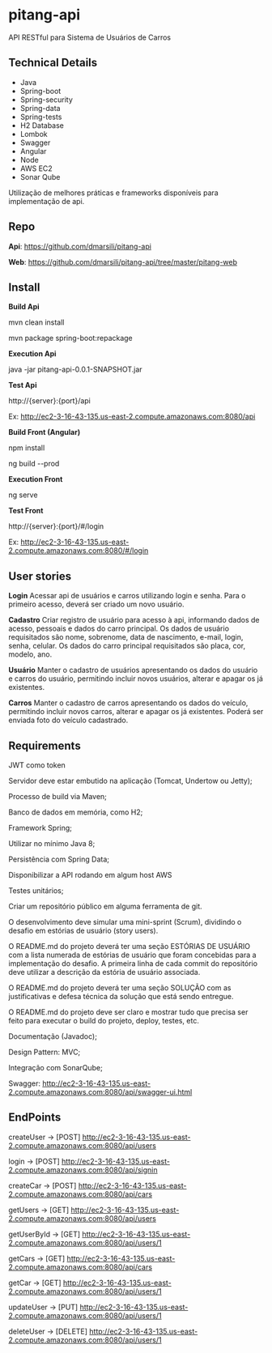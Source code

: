 # pitang-api
API RESTful para Sistema de Usuários de Carros

## Technical Details
* Java 
* Spring-boot
* Spring-security
* Spring-data
* Spring-tests
* H2 Database
* Lombok
* Swagger
* Angular
* Node
* AWS EC2
* Sonar Qube

Utilização de melhores práticas e frameworks disponíveis para implementação de api.

## Repo

**Api**: https://github.com/dmarsili/pitang-api

**Web**: https://github.com/dmarsili/pitang-api/tree/master/pitang-web


## Install

**Build Api**

mvn clean install

mvn package spring-boot:repackage

**Execution Api**

java -jar pitang-api-0.0.1-SNAPSHOT.jar

**Test Api**

http://{server}:{port}/api

Ex: http://ec2-3-16-43-135.us-east-2.compute.amazonaws.com:8080/api

**Build Front (Angular)**

npm install

ng build --prod

**Execution Front**

ng serve

**Test Front**

http://{server}:{port}/#/login

Ex: http://ec2-3-16-43-135.us-east-2.compute.amazonaws.com:8080/#/login


## User stories

**Login**
Acessar api de usuários e carros utilizando login e senha.
Para o primeiro acesso, deverá ser criado um novo usuário.

**Cadastro**
Criar registro de usuário para acesso à api, informando dados de acesso, pessoais e dados do carro principal.
Os dados de usuário requisitados são nome, sobrenome, data de nascimento, e-mail, login, senha, celular.
Os dados do carro principal requisitados são placa, cor, modelo, ano.

**Usuário**
Manter o cadastro de usuários apresentando os dados do usuário e carros do usuário, permitindo incluir novos usuários, alterar e apagar os já existentes.

**Carros**
Manter o cadastro de carros apresentando os dados do veículo, permitindo incluir novos carros, alterar e apagar os já existentes.
Poderá ser enviada foto do veículo cadastrado.


## Requirements
JWT como token

Servidor deve estar embutido na aplicação (Tomcat, Undertow ou Jetty); 

Processo de build via Maven; 

Banco de dados em memória, como H2; 

Framework Spring; 

Utilizar no mínimo Java 8; 

Persistência com Spring Data; 

Disponibilizar a API rodando em algum host AWS

Testes unitários; 

Criar um repositório público em alguma ferramenta de git. 

O desenvolvimento deve simular uma mini-sprint (Scrum), dividindo o desafio em estórias de usuário (story users). 

O README.md do projeto deverá ter uma seção ESTÓRIAS DE USUÁRIO com a lista numerada de estórias de usuário que foram concebidas para a implementação do desafio. A primeira linha de cada commit do repositório deve utilizar a descrição da estória de usuário associada. 

O README.md do projeto deverá ter uma seção SOLUÇÃO com as justificativas e defesa técnica da solução que está sendo entregue. 

O README.md do projeto deve ser claro e mostrar tudo que precisa ser feito para executar o build do projeto, deploy, testes, etc. 


Documentação (Javadoc); 

Design Pattern: MVC; 

Integração com SonarQube; 

Swagger: http://ec2-3-16-43-135.us-east-2.compute.amazonaws.com:8080/api/swagger-ui.html


## EndPoints

createUser -> [POST] http://ec2-3-16-43-135.us-east-2.compute.amazonaws.com:8080/api/users

login -> [POST] http://ec2-3-16-43-135.us-east-2.compute.amazonaws.com:8080/api/signin

createCar -> [POST] http://ec2-3-16-43-135.us-east-2.compute.amazonaws.com:8080/api/cars

getUsers -> [GET] http://ec2-3-16-43-135.us-east-2.compute.amazonaws.com:8080/api/users

getUserById -> [GET] http://ec2-3-16-43-135.us-east-2.compute.amazonaws.com:8080/api/users/1

getCars -> [GET] http://ec2-3-16-43-135.us-east-2.compute.amazonaws.com:8080/api/cars

getCar -> [GET] http://ec2-3-16-43-135.us-east-2.compute.amazonaws.com:8080/api/users/1

updateUser -> [PUT] http://ec2-3-16-43-135.us-east-2.compute.amazonaws.com:8080/api/users/1

deleteUser -> [DELETE] http://ec2-3-16-43-135.us-east-2.compute.amazonaws.com:8080/api/users/1



